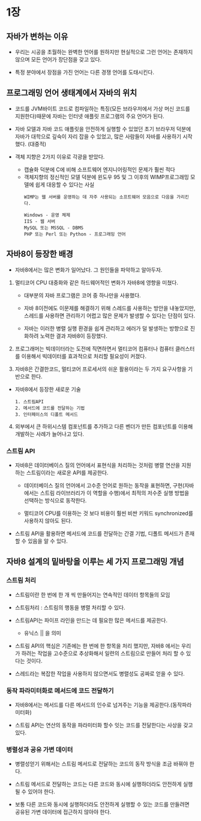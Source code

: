 # 1장 

## 자바가 변하는 이유
- 우리는 시공을 초월하는 완벽한 언어를 원하지만 현실적으로 그런 언어는 존재하지 않으며 모든 언어가 장단점을 갖고 있다.

- 특정 분야에서 장점을 가진 언어는 다른 경쟁 언어를 도태시킨다.

## 프로그래밍 언어 생태계에서 자바의 위치

- 코드를 JVM바이트 코드로 컴파일하는 특징(모든 브라우저에서 가상 머신 코드를 지원한다)때문에 자바는 인터넷 애플릿 프로그램의 주요 언어가 된다.

- 자바 모델과 자바 코드 애플릿을 안전하게 실행할 수 있었던 초기 브라우저 덕분에 자바가 대학으로 깊숙이 자리 잡을 수 있었고, 많은 사람들이 자바를 사용하기 시작했다. (대중적)

- 객체 지향은 2가지 이유로 각광을 받았다.
    - 캡슐화 덕분에 C에 비해 소프트웨어 엔지니어링적인 문제가 훨씬 적다
    - 객체지향의 정신적인 모델 덕분에 윈도우 95 및 그 이후의 WIMP프로그래밍 모델에 쉽게 대응할 수 있다는 사실
        ``` 
        WIMP는 웹 서버를 운영하는 데 자주 사용되는 소프트웨어 모음으로 다음을 가리킨다.

        Windows - 운영 체제
        IIS - 웹 서버
        MySQL 또는 MSSQL - DBMS
        PHP 또는 Perl 또는 Python - 프로그래밍 언어
        ```


## 자바8이 등장한 배경

- 자바8에서는 많은 변화가 일어났다. 그 원인들을 파악하고 알아두자.
1. 멀티코어 CPU 대중화와 같은 하드웨어적인 변화가 자바8에 영향을 미쳤다.
    - 대부분의 자바 프로그램은 코어 중 하나만을 사용했다.
    
    - 자바 8이전에도 이문제를 해결하기 위해 스레드를 사용하는 방안을 내놓았지만, 스레드를 사용하면 관리하기 어렵고 많은 문제가 발생할 수 있다는 단점이 있다.

    - 자바는 이러한 병렬 실행 환경을 쉽게 관리하고 에러가 덜 발생하는 방향으로 진화하려 노력한 결과 자바8이 등장했다.

2. 프로그래머는 빅데이터라는 도전에 직면하면서 멀티코어 컴퓨터나 컴퓨터 클러스터를 이용해서 빅데이터를 효과적으로 처리할 필요성이 커졌다.


3. 자바8은 간결한코드, 멀티코어 프로세서의 쉬운 활용이라는 두 가지 요구사항을 기반으로 한다.

- 자바8에서 등장한 새로운 기술
    ```
    1. 스트림API
    2. 메서드에 코드를 전달하는 기법
    3. 인터페이스의 디폴트 메서드
    ```
4. 외부에서 큰 하위시스템 컴포넌트를 추가하고 다른 벤더가 만든 컴포넌트를 이용해 개발하는 사례가 늘어나고 있다.


### 스트림 API

- 자바8은 데이터베이스 질의 언어에서 표현식을 처리하는 것처럼 병렬 연산을 지원하는 스트림이라는 새로운 API를 제공한다.

    - 데이터베이스 질의 언어에서 고수준 언어로 원하는 동작을 표현하면, 구현(자바에서는 스트림 라이브러리가 이 역할을 수행)에서 최적의 저수준 실행 방법을 선택하는 방식으로 동작한다.

    - 멀티코어 CPU를 이용하는 것 보다 비용이 훨씬 비싼 키워드 synchronized를 사용하지 않아도 된다.
    
- 스트림 API을 활용하면 메서드에 코드를 전달하는 간결 기법, 디폴트 메서드가 존재 할 수 있음을 알 수 있다.



## 자바8 설계의 밑바탕을 이루는 세 가지 프로그래밍 개념 


### 스트림 처리

- 스트림이란 한 번에 한 개 씩 만들어지는 연속적인 데이터 항목들의 모임

- 스트림처리 : 스트림의 행동을 병렬 처리할 수 있다.

- 스트림API는 파이프 라인을 만드는 데 필요한 많은 메서드를 제공한다.
    - 유닉스  || 을 의미

- 스트림 API의 핵심은 기존에는 한 번에 한 항목을 처리 했지만, 자바8 에서는 우리가 하려는 작업을 고수준으로 추상화해서 일련의 스트림으로 만들어 처리 할 수 있다는 것이다.

- 스레드라는 복잡한 작업을 사용하지 않으면서도 병렬성도 공짜로 얻을 수 있다.

### 동작 파라미터화로 메서드에 코드 전달하기

- 자바8에서는 메서드를 다른 메서드의 인수로 넘겨주는 기능을 제공한다.(동작파라미터화)

- 스트림 API는 연산의 동작을 파라미터화 할수 잇는 코드를 전달한다는 사상을 갖고 있다.


### 병렬성과 공유 가변 데이터

- 병렬성얻기 위해서는 스트림 메서드로 전달하는 코드의 동작 방식을 조금 바꿔야 한다.

- 스트림 메서드로 전달하는 코드는 다른 코드와 동시에 실행하더라도 안전하게 실행될 수 있어야 한다.

- 보통 다른 코드와 동시에 실행하더라도 안전하게 실행할 수 있는 코드를 만들려면 공유된 가변 데이터에 접근하지 않아야 한다.

